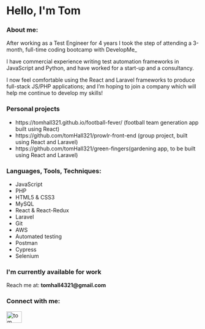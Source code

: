 <h1>Hello, I'm Tom</h1>

<h3>About me:</h3>
<p>After working as a Test Engineer for 4 years I took the step of attending a 3-month, full-time coding bootcamp with DevelopMe_</p>
<p>I have commercial experience writing test automation frameworks in JavaScript and Python, and have worked for a start-up and a consultancy.</p>
<p>I now feel comfortable using the React and Laravel frameworks to produce full-stack JS/PHP applications; and I’m hoping to join a company which will help me continue to develop my skills!</p>

<h3> Personal projects </h3>
<ul>
  <li>https://tomhall321.github.io/football-fever/ (football team generation app built using React) </li>
  <li>https://github.com/tomHall321/prowlr-front-end (group project, built using React and Laravel)</li>
  <li>https://github.com/tomHall321/green-fingers(gardening app, to be built using React and Laravel)</li>
</ul>  
  
<h3 align="left">Languages, Tools, Techniques:</h3>
<ul>
  <li>JavaScript</li>
  <li>PHP</li>
  <li>HTML5 & CSS3</li>
  <li>MySQL</li>
  <li>React & React-Redux</li>
  <li>Laravel</li>
  <li>Git</li>
  <li>AWS</li>
  <li>Automated testing</li>
  <li>Postman</li>
  <li>Cypress</li>
  <li>Selenium</li>
</ul>

<h3 align="left">I'm currently available for work</h3>
<p>Reach me at: <strong>tomhall4321@gmail.com</strong></p>

<h3 align="left">Connect with me:</h3>
<p align="left">
<a href="https://www.linkedin.com/in/tom-hall-a16b4b1b9/" target="blank"><img align="center" src="https://cdn.jsdelivr.net/npm/simple-icons@3.0.1/icons/linkedin.svg" alt="tom" height="30" width="40" /></a>
</p>



